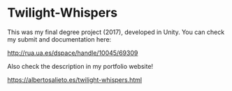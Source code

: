 # Twilight-Whispers

This was my final degree project (2017), developed in Unity. You can check my submit and documentation here:

http://rua.ua.es/dspace/handle/10045/69309

Also check the description in my portfolio website!

https://albertosalieto.es/twilight-whispers.html
